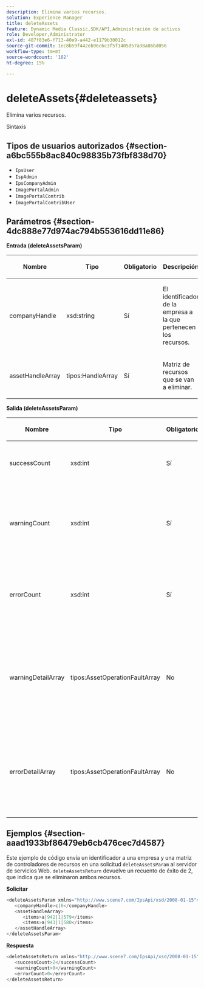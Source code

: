 ```yaml
---
description: Elimina varios recursos.
solution: Experience Manager
title: deleteAssets
feature: Dynamic Media Classic,SDK/API,Administración de activos
role: Developer,Administrator
exl-id: 487f83e6-f713-40e9-a442-e1179b30012c
source-git-commit: 1ec8b59f442eb96c6c3f5f1405d57a38a86bd056
workflow-type: tm+mt
source-wordcount: '182'
ht-degree: 15%

---
```


# deleteAssets{#deleteassets}

Elimina varios recursos.

Sintaxis

## Tipos de usuarios autorizados {#section-a6bc555b8ac840c98835b73fbf838d70}

* `IpsUser`
* `IspAdmin`
* `IpsCompanyAdmin`
* `ImagePortalAdmin`
* `ImagePortalContrib`
* `ImagePortalContribUser`

## Parámetros {#section-4dc888e77d974ac794b553616dd11e86}

**Entrada (deleteAssetsParam)**

<table id="table_AAA6845769DB4B129C8A660D0CBA348A"> 
 <thead> 
  <tr> 
   <th colname="col1" class="entry"> <p>Nombre </p> </th> 
   <th colname="col2" class="entry"> <p>Tipo </p> </th> 
   <th colname="col3" class="entry"> <p>Obligatorio </p> </th> 
   <th colname="col4" class="entry"> <p>Descripción </p> </th> 
  </tr> 
 </thead>
 <tbody> 
  <tr> 
   <td colname="col1"> <p><span class="codeph"> <span class="varname"> companyHandle</span> </span> </p> </td> 
   <td colname="col2"> <p><span class="codeph"> xsd:string</span> </p> </td> 
   <td colname="col3"> <p>Sí </p> </td> 
   <td colname="col4"> <p>El identificador de la empresa a la que pertenecen los recursos. </p> </td> 
  </tr> 
  <tr> 
   <td colname="col1"> <p><span class="codeph"> <span class="varname"> assetHandleArray</span> </span> </p> </td> 
   <td colname="col2"> <p><span class="codeph"> tipos:HandleArray</span> </p> </td> 
   <td colname="col3"> <p>Sí </p> </td> 
   <td colname="col4"> <p>Matriz de recursos que se van a eliminar. </p> </td> 
  </tr> 
 </tbody> 
</table>

**Salida (deleteAssetsParam)**

<table id="table_0C6D8D51A79248ACA2022DBB754A9B9C"> 
 <thead> 
  <tr> 
   <th colname="col1" class="entry"> <p>Nombre </p> </th> 
   <th colname="col2" class="entry"> <p>Tipo </p> </th> 
   <th colname="col3" class="entry"> <p>Obligatorio </p> </th> 
   <th colname="col4" class="entry"> <p>Descripción </p> </th> 
  </tr> 
 </thead>
 <tbody> 
  <tr> 
   <td colname="col1"> <p><span class="codeph"> <span class="varname"> successCount</span> </span> </p> </td> 
   <td colname="col2"> <p><span class="codeph"> xsd:int</span> </p> </td> 
   <td colname="col3"> <p>Sí </p> </td> 
   <td colname="col4"> <p>Número de recursos eliminados correctamente. </p> </td> 
  </tr> 
  <tr> 
   <td colname="col1"> <p><span class="codeph"> <span class="varname"> warningCount</span> </span> </p> </td> 
   <td colname="col2"> <p><span class="codeph"> xsd:int</span> </p> </td> 
   <td colname="col3"> <p>Sí </p> </td> 
   <td colname="col4"> <p>Los recursos que generaron una advertencia cuando la operación intentó eliminarlos. </p> </td> 
  </tr> 
  <tr> 
   <td colname="col1"> <p><span class="codeph"> <span class="varname"> errorCount</span> </span> </p> </td> 
   <td colname="col2"> <p><span class="codeph"> xsd:int</span> </p> </td> 
   <td colname="col3"> <p>Sí </p> </td> 
   <td colname="col4"> <p>Los recursos que generaron un error cuando la operación intentó eliminarlos. </p> </td> 
  </tr> 
  <tr> 
   <td colname="col1"> <p><span class="codeph"> <span class="varname"> warningDetailArray</span> </span> </p> </td> 
   <td colname="col2"> <p><span class="codeph"> tipos:AssetOperationFaultArray</span> </p> </td> 
   <td colname="col3"> <p>No </p> </td> 
   <td colname="col4"> <p>Matriz de detalles asociados con los recursos que generaron una advertencia cuando la operación intentó eliminarlos. </p> </td> 
  </tr> 
  <tr> 
   <td colname="col1"> <p><span class="codeph"> <span class="varname"> errorDetailArray</span> </span> </p> </td> 
   <td colname="col2"> <p><span class="codeph"> tipos:AssetOperationFaultArray</span> </p> </td> 
   <td colname="col3"> <p>No </p> </td> 
   <td colname="col4"> <p>Matriz de detalles asociados con los recursos que generaron un error cuando la operación intentó eliminarlos. </p> </td> 
  </tr> 
 </tbody> 
</table>

## Ejemplos {#section-aaad1933bf86479eb6cb476cec7d4587}

Este ejemplo de código envía un identificador a una empresa y una matriz de controladores de recursos en una solicitud `deleteAssetsParam` al servidor de servicios Web. `deleteAssetsReturn` devuelve un recuento de éxito de 2, que indica que se eliminaron ambos recursos.

**Solicitar**

```java
<deleteAssetsParam xmlns="http://www.scene7.com/IpsApi/xsd/2008-01-15">
   <companyHandle>c|6</companyHandle>
   <assetHandleArray>
      <items>a|942|1|579</items>
      <items>a|943|1|580</items>
   </assetHandleArray>
</deleteAssetsParam>
```

**Respuesta**

```java
<deleteAssetsReturn xmlns="http://www.scene7.com/IpsApi/xsd/2008-01-15">
   <successCount>2</successCount>
   <warningCount>0</warningCount>
   <errorCount>0</errorCount>
</deleteAssetsReturn>
```
